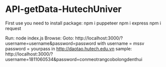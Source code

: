 ﻿# API-getData-HutechUniver


First use you need to install package:
 npm i puppeteer
 npm i express
 npm i request
 
Run:
  node index.js
Browse:
  Goto:
    http://localhost:3000/?username=username&password=password
    with username = mssv
         password = yourpass in http://daotao.hutech.edu.vn
    sample: http://localhost:3000/?username=1811060534&password=conmeotrangcobolongdenthui
